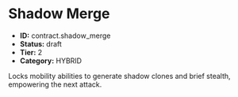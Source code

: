 # Shadow Merge

- **ID:** contract.shadow_merge
- **Status:** draft
- **Tier:** 2
- **Category:** HYBRID

Locks mobility abilities to generate shadow clones and brief stealth, empowering the next attack.
